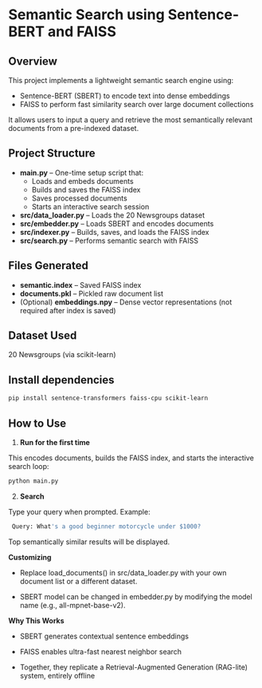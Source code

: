 # Semantic Search using Sentence-BERT and FAISS

## Overview  
This project implements a lightweight semantic search engine using:
- Sentence-BERT (SBERT) to encode text into dense embeddings
- FAISS to perform fast similarity search over large document collections

It allows users to input a query and retrieve the most semantically relevant documents from a pre-indexed dataset.

## Project Structure
- **main.py** – One-time setup script that:
  - Loads and embeds documents
  - Builds and saves the FAISS index
  - Saves processed documents
  - Starts an interactive search session
- **src/data_loader.py** – Loads the 20 Newsgroups dataset
- **src/embedder.py** – Loads SBERT and encodes documents
- **src/indexer.py** – Builds, saves, and loads the FAISS index
- **src/search.py** – Performs semantic search with FAISS

## Files Generated
- **semantic.index** – Saved FAISS index
- **documents.pkl** – Pickled raw document list
- (Optional) **embeddings.npy** – Dense vector representations (not required after index is saved)

## Dataset Used

20 Newsgroups (via scikit-learn)

## Install dependencies

```bash
pip install sentence-transformers faiss-cpu scikit-learn
```
## How to Use 

1. **Run for the first time**
   
This encodes documents, builds the FAISS index, and starts the interactive search loop:

```bash
python main.py
```

2. **Search**
   
Type your query when prompted. Example:

```bash
 Query: What's a good beginner motorcycle under $1000? 
```
Top semantically similar results will be displayed.


**Customizing**

- Replace load_documents() in src/data_loader.py with your own document list or a different dataset.

- SBERT model can be changed in embedder.py by modifying the model name (e.g., all-mpnet-base-v2).

**Why This Works**

- SBERT generates contextual sentence embeddings

- FAISS enables ultra-fast nearest neighbor search

- Together, they replicate a Retrieval-Augmented Generation (RAG-lite) system, entirely offline

